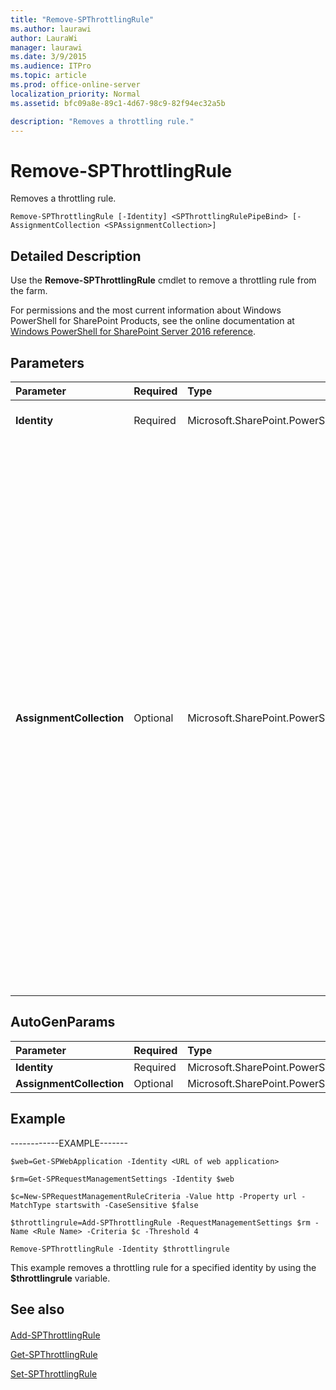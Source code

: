 ```yaml
---
title: "Remove-SPThrottlingRule"
ms.author: laurawi
author: LauraWi
manager: laurawi
ms.date: 3/9/2015
ms.audience: ITPro
ms.topic: article
ms.prod: office-online-server
localization_priority: Normal
ms.assetid: bfc09a8e-89c1-4d67-98c9-82f94ec32a5b

description: "Removes a throttling rule."
---
```


# Remove-SPThrottlingRule

Removes a throttling rule.
  
```
Remove-SPThrottlingRule [-Identity] <SPThrottlingRulePipeBind> [-AssignmentCollection <SPAssignmentCollection>]
```

## Detailed Description

Use the **Remove-SPThrottlingRule** cmdlet to remove a throttling rule from the farm. 
  
For permissions and the most current information about Windows PowerShell for SharePoint Products, see the online documentation at [Windows PowerShell for SharePoint Server 2016 reference](https://go.microsoft.com/fwlink/p/?LinkId=671715).
  
## Parameters

|**Parameter**|**Required**|**Type**|**Description**|
|:-----|:-----|:-----|:-----|
|**Identity** <br/> |Required  <br/> |Microsoft.SharePoint.PowerShell.SPThrottlingRulePipeBind  <br/> |Specifies the throttling rule object to remove.  <br/> |
|**AssignmentCollection** <br/> |Optional  <br/> |Microsoft.SharePoint.PowerShell.SPAssignmentCollection  <br/> |Manages objects for the purpose of proper disposal. Use of objects, such as **SPWeb** or **SPSite**, can use large amounts of memory and use of these objects in Windows PowerShell scripts requires proper memory management. Using the **SPAssignment** object, you can assign objects to a variable and dispose of the objects after they are needed to free up memory. When **SPWeb**, **SPSite**, or **SPSiteAdministration** objects are used, the objects are automatically disposed of if an assignment collection or the **Global** parameter is not used.  <br/> > [!NOTE]> When the **Global** parameter is used, all objects are contained in the global store. If objects are not immediately used, or disposed of by using the **Stop-SPAssignment** command, an out-of-memory scenario can occur.           |
   
## AutoGenParams

|**Parameter**|**Required**|**Type**|**Description**|
|:-----|:-----|:-----|:-----|
|**Identity** <br/> |Required  <br/> |Microsoft.SharePoint.PowerShell.SPThrottlingRulePipeBind  <br/> ||
|**AssignmentCollection** <br/> |Optional  <br/> |Microsoft.SharePoint.PowerShell.SPAssignmentCollection  <br/> ||
   
## Example

------------EXAMPLE-------
  
```
$web=Get-SPWebApplication -Identity <URL of web application>
```

```
$rm=Get-SPRequestManagementSettings -Identity $web
```

```
$c=New-SPRequestManagementRuleCriteria -Value http -Property url -MatchType startswith -CaseSensitive $false
```

```
$throttlingrule=Add-SPThrottlingRule -RequestManagementSettings $rm -Name <Rule Name> -Criteria $c -Threshold 4
```

```
Remove-SPThrottlingRule -Identity $throttlingrule
```

This example removes a throttling rule for a specified identity by using the **$throttlingrule** variable. 
  
## See also

#### 

[Add-SPThrottlingRule](add-spthrottlingrule.md)
  
[Get-SPThrottlingRule](get-spthrottlingrule.md)
  
[Set-SPThrottlingRule](set-spthrottlingrule.md)

